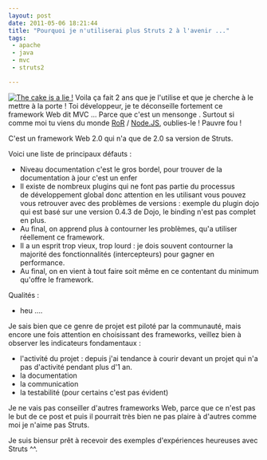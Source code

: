```yaml
---
layout: post
date: 2011-05-06 18:21:44
title: "Pourquoi je n'utiliserai plus Struts 2 à l'avenir ..."
tags:
 - apache
 - java
 - mvc
 - struts2

---
```


[![The cake is a lie !](http://static.zenithar.org/wp-content/uploads/2011/05/images.jpeg)](http://static.zenithar.org/wp-content/uploads/2011/05/images.jpeg)
Voila ça fait 2 ans que je l'utilise et que je cherche à le mettre à la porte !
Toi développeur, je te déconseille fortement ce framework Web dit MVC ... Parce que c'est un mensonge . Surtout si comme moi tu viens du monde [RoR](http://rubyonrails.org/) / [Node.JS](http://nodejs.org/), oublies-le ! Pauvre fou !

C'est un framework Web 2.0 qui n'a que de 2.0 sa version de Struts.

Voici une liste de principaux défauts :

  * Niveau documentation c'est le gros bordel, pour trouver de la documentation à jour c'est un enfer
  * Il existe de nombreux plugins qui ne font pas partie du processus de développement global donc attention en les utilisant vous pouvez vous retrouver avec des problèmes de versions : exemple du plugin dojo qui est basé sur une version 0.4.3 de Dojo, le binding n'est pas complet en plus.
  * Au final, on apprend plus à contourner les problèmes, qu'a utiliser réellement ce framework.
  * Il a un esprit trop vieux, trop lourd : je dois souvent contourner la majorité des fonctionnalités (intercepteurs) pour gagner en performance.
  * Au final, on en vient à tout faire soit même en ce contentant du minimum qu'offre le framework.

Qualités :

  * heu ....

Je sais bien que ce genre de projet est piloté par la communauté, mais encore une fois attention en choisissant des frameworks, veillez bien à observer les indicateurs fondamentaux :

  * l'activité du projet : depuis j'ai tendance à courir devant un projet qui n'a pas d'activité pendant plus d'1 an.
  * la documentation
  * la communication
  * la testabilité (pour certains c'est pas évident)

Je ne vais pas conseiller d'autres frameworks Web, parce que ce n'est pas le but de ce post et puis il pourrait très bien ne pas plaire à d'autres comme moi je n'aime pas Struts.

Je suis biensur prêt à recevoir des exemples d'expériences heureuses avec Struts ^^.
